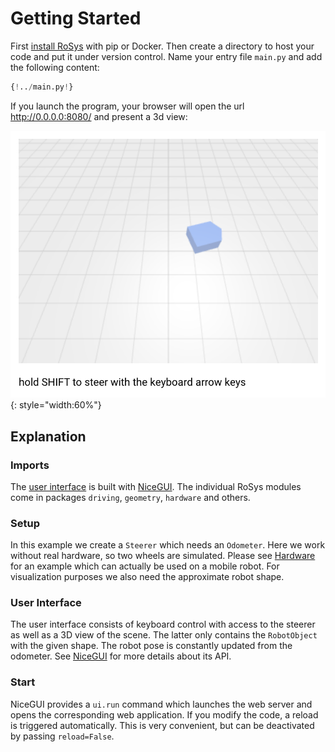 # Getting Started

First [install RoSys](installation.md) with pip or Docker.
Then create a directory to host your code and put it under version control.
Name your entry file `main.py` and add the following content:

```Python
{!../main.py!}
```

If you launch the program, your browser will open the url <http://0.0.0.0:8080/> and present a 3d view:

![Screenshot](getting_started_01.png){: style="width:60%"}

## Explanation

### Imports

The [user interface](#user_interface) is built with [NiceGUI](https://nicegui.io).
The individual RoSys modules come in packages `driving`, `geometry`, `hardware` and others.

### Setup

In this example we create a `Steerer` which needs an `Odometer`.
Here we work without real hardware, so two wheels are simulated.
Please see [Hardware](hardware.md) for an example which can actually be used on a mobile robot.
For visualization purposes we also need the approximate robot shape.

### User Interface

The user interface consists of keyboard control with access to the steerer as well as a 3D view of the scene.
The latter only contains the `RobotObject` with the given shape.
The robot pose is constantly updated from the odometer.
See [NiceGUI](https://nicegui.io) for more details about its API.

### Start

NiceGUI provides a `ui.run` command which launches the web server and opens the corresponding web application.
If you modify the code, a reload is triggered automatically.
This is very convenient, but can be deactivated by passing `reload=False`.
